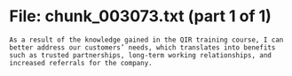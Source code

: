 ﻿# File: chunk_003073.txt (part 1 of 1)
```
As a result of the knowledge gained in the QIR training course, I can better address our customers’ needs, which translates into benefits such as trusted partnerships, long-term working relationships, and increased referrals for the company.
```

